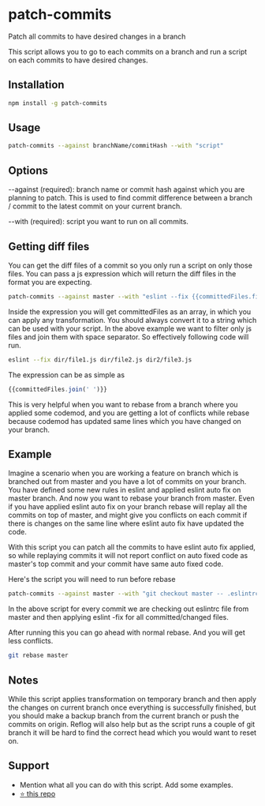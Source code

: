 # patch-commits
Patch all commits to have desired changes in a branch

This script allows you to go to each commits on a branch and run a script on each commits to have desired changes.

## Installation
```sh
npm install -g patch-commits
```

## Usage
```sh
patch-commits --against branchName/commitHash --with "script"
```

## Options
--against (required): branch name or commit hash against which you are planning to patch. This is used to find commit difference between a branch / commit to the latest commit on your current branch.

--with (required): script you want to run on all commits.

## Getting diff files
You can get the diff files of a commit so you only run a script on only those files. You can pass a js expression which will return the diff files in the format you are expecting. 

```sh
patch-commits --against master --with "eslint --fix {{committedFiles.filter(file => file.endsWith('.js')).join(' ')}}"
```

Inside the expression you will get committedFiles as an array, in which you can apply any transformation. You should always convert it to a string which can be used with your script. In the above example we want to filter only js files and join them with space separator. So effectively following code will run.

```sh 
eslint --fix dir/file1.js dir/file2.js dir2/file3.js
```

The expression can be as simple as
```js
{{committedFiles.join(' ')}}
```

This is very helpful when you want to rebase from a branch where you applied some codemod, and you are getting a lot of conflicts while rebase because codemod has updated same lines which you have changed on your branch. 

## Example
Imagine a scenario when you are working a feature on branch which is branched out from master and you have a lot of commits on your branch. You have defined some new rules in eslint and applied eslint auto fix on master branch. And now you want to rebase your branch from master. Even if you have applied eslint auto fix on your branch rebase will replay all the commits on top of master, and might give you conflicts on each commit if there is changes on the same line where eslint auto fix have updated the code.

With this script you can patch all the commits to have eslint auto fix applied, so while replaying commits it will not report conflict on auto fixed code as master's top commit and your commit have same auto fixed code.

Here's the script you will need to run before rebase
```sh
patch-commits --against master --with "git checkout master -- .eslintrc && yarn eslint --fix {{committedFiles.filter(file => file.endsWith('.js')).join(' ')}}"
```

In the above script for every commit we are checking out eslintrc file from master and then applying eslint -fix for all committed/changed files.

After running this you can go ahead with normal rebase. And you will get less conflicts.
```sh
git rebase master
```

## Notes
While this script applies transformation on temporary branch and then apply the changes on current branch once everything is successfully finished, but you should make a backup branch from the current branch or push the commits on origin. Reflog will also help but as the script runs a couple of git branch it will be hard to find the correct head which you would want to reset on.

## Support 
- Mention what all you can do with this script. Add some examples.
- [:star: this repo](https://github.com/s-yadav/patch-commits)
